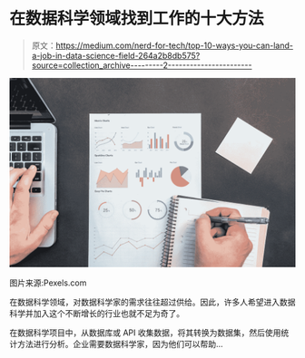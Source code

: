 # 在数据科学领域找到工作的十大方法

> 原文：<https://medium.com/nerd-for-tech/top-10-ways-you-can-land-a-job-in-data-science-field-264a2b8db575?source=collection_archive---------2----------------------->

![](img/3d794ee5728935455220a406145a4ce2.png)

图片来源:Pexels.com

在数据科学领域，对数据科学家的需求往往超过供给。因此，许多人希望进入数据科学并加入这个不断增长的行业也就不足为奇了。

在数据科学项目中，从数据库或 API 收集数据，将其转换为数据集，然后使用统计方法进行分析。企业需要数据科学家，因为他们可以帮助…